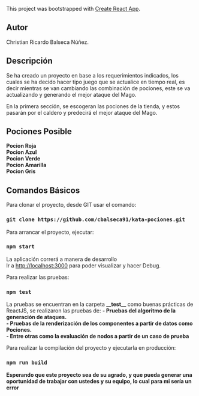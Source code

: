 This project was bootstrapped with [Create React App](https://github.com/facebook/create-react-app).

## Autor
Christian Ricardo Balseca Núñez.

## Descripción

Se ha creado un proyecto en base a los requerimientos indicados, los cuales se ha decido hacer tipo juego que se actualice en tiempo real, es decir mientras se van cambiando las combinación de pociones, este se va actualizando y generando el mejor ataque del Mago.

En la primera sección, se escogeran las pociones de la tienda, y estos pasarán por el caldero y predecirá el mejor ataque del Mago.

## Pociones Posible
**Pocion Roja**<br />
**Pocion Azul**<br />
**Pocion Verde**<br />
**Pocion Amarilla**<br />
**Pocion Gris**<br />

## Comandos Básicos

Para clonar el proyecto, desde GIT usar el comando:

### `git clone https://github.com/cbalseca91/kata-pociones.git`

Para arrancar el proyecto, ejecutar:

### `npm start`

La aplicación correrá a manera de desarrollo<br />
Ir a [http://localhost:3000](http://localhost:3000) para poder visualizar y hacer Debug.


Para realizar las pruebas:

### `npm test`

La pruebas se encuentran en la carpeta **\_\_test\_\_** como buenas prácticas de ReactJS, se realizaron las pruebas de:
**- Pruebas del algoritmo de la generación de ataques.**<br />
**- Pruebas de la renderización de los componentes a partir de datos como Pociones.**<br />
**- Entre otras como la evaluación de nodos a partir de un caso de prueba**<br />

Para realizar la compilación del proyecto y ejecutarla en producción:

### `npm run build`

**Esperando que este proyecto sea de su agrado, y que pueda generar una oportunidad de trabajar con ustedes y su equipo, lo cual para mi sería un error**